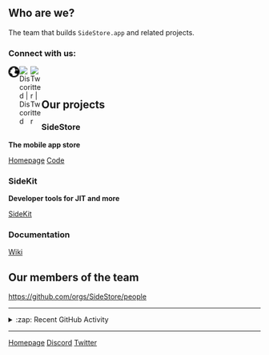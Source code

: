 <!-- 
Docs: How to use GitHub README and actions to auto-generate embedded content.
https://github.com/anuraghazra/github-readme-stats
https://www.youtube.com/watch?v=n6d4KHSKqGk
https://github.com/rahuldkjain/github-profile-readme-generator
 -->

## Who are we?

The team that builds `SideStore.app` and related projects.

### Connect with us:

<!--
[![Website](https://img.shields.io/website?label=sidestore.io&style=for-the-badge&url=https://sidestore.io)](https://sidestore.io)
[![Twitter Follow](https://img.shields.io/twitter/follow/sidestore_io?color=1DA1F2&logo=twitter&style=for-the-badge)](https://twitter.com/intent/follow?original_referer=https%3A%2F%2Fgithub.com%2Fsidestore&screen_name=sidestore)
[![GitHub Followers](https://img.shields.io/github/followers/sidestore?style=for-the-badge)]()
[![GitHub Sponsors](https://img.shields.io/github/sponsors/sidestore?style=for-the-badge
)]() 
-->

[<img align="left" alt="sidestore.io" width="22px" src="https://raw.githubusercontent.com/iconic/open-iconic/master/svg/globe.svg" />][website]
[<img align="left" alt="Discord | Discord" width="22px" src="https://cdn.jsdelivr.net/npm/simple-icons@v3/icons/discord.svg" />][discord]
[<img align="left" alt="Twitter | Twitter" width="22px" src="https://cdn.jsdelivr.net/npm/simple-icons@v3/icons/twitter.svg" />][twitter]

<br />
<br />

## Our projects

### SideStore

__The mobile app store__

[Homepage][website]
[Code][git.sidestore]

### SideKit

__Developer tools for JIT and more__

[SideKit][git.sidekit]

### Documentation

[Wiki][wiki]

## Our members of the team

https://github.com/orgs/SideStore/people

---

<details>
  <summary>:zap: Recent GitHub Activity</summary>

<!--START_SECTION:activity-->
1. 💪 Opened PR [#8](https://github.com/SideStore/minimuxer/pull/8) in [SideStore/minimuxer](https://github.com/SideStore/minimuxer)
2. 🗣 Commented on [#1](https://github.com/SideStore/iMobileDevice.swift/issues/1) in [SideStore/iMobileDevice.swift](https://github.com/SideStore/iMobileDevice.swift)
3. ❗️ Closed issue [#1](https://github.com/SideStore/iMobileDevice.swift/issues/1) in [SideStore/iMobileDevice.swift](https://github.com/SideStore/iMobileDevice.swift)
4. ❗️ Opened issue [#699](https://github.com/SideStore/SideStore/issues/699) in [SideStore/SideStore](https://github.com/SideStore/SideStore)
5. 🗣 Commented on [#692](https://github.com/SideStore/SideStore/issues/692) in [SideStore/SideStore](https://github.com/SideStore/SideStore)
6. 🗣 Commented on [#692](https://github.com/SideStore/SideStore/issues/692) in [SideStore/SideStore](https://github.com/SideStore/SideStore)
7. ❗️ Opened issue [#698](https://github.com/SideStore/SideStore/issues/698) in [SideStore/SideStore](https://github.com/SideStore/SideStore)
8. ❗️ Opened issue [#697](https://github.com/SideStore/SideStore/issues/697) in [SideStore/SideStore](https://github.com/SideStore/SideStore)
9. ❗️ Closed issue [#692](https://github.com/SideStore/SideStore/issues/692) in [SideStore/SideStore](https://github.com/SideStore/SideStore)
10. 🗣 Commented on [#695](https://github.com/SideStore/SideStore/issues/695) in [SideStore/SideStore](https://github.com/SideStore/SideStore)
11. ❗️ Closed issue [#695](https://github.com/SideStore/SideStore/issues/695) in [SideStore/SideStore](https://github.com/SideStore/SideStore)
12. 🗣 Commented on [#695](https://github.com/SideStore/SideStore/issues/695) in [SideStore/SideStore](https://github.com/SideStore/SideStore)
13. 🗣 Commented on [#696](https://github.com/SideStore/SideStore/issues/696) in [SideStore/SideStore](https://github.com/SideStore/SideStore)
14. 🗣 Commented on [#692](https://github.com/SideStore/SideStore/issues/692) in [SideStore/SideStore](https://github.com/SideStore/SideStore)
15. 🗣 Commented on [#692](https://github.com/SideStore/SideStore/issues/692) in [SideStore/SideStore](https://github.com/SideStore/SideStore)
16. 🗣 Commented on [#692](https://github.com/SideStore/SideStore/issues/692) in [SideStore/SideStore](https://github.com/SideStore/SideStore)
17. 🗣 Commented on [#692](https://github.com/SideStore/SideStore/issues/692) in [SideStore/SideStore](https://github.com/SideStore/SideStore)
18. 🗣 Commented on [#692](https://github.com/SideStore/SideStore/issues/692) in [SideStore/SideStore](https://github.com/SideStore/SideStore)
19. 🗣 Commented on [#695](https://github.com/SideStore/SideStore/issues/695) in [SideStore/SideStore](https://github.com/SideStore/SideStore)
20. 🗣 Commented on [#692](https://github.com/SideStore/SideStore/issues/692) in [SideStore/SideStore](https://github.com/SideStore/SideStore)
<!--END_SECTION:activity-->

</details>

---

[Homepage][patreon] [Discord][discord] [Twitter][twitter]

<!--
- [Patreon][patreon]
- [OpenCollective][opencollective]
- [YouTube][youtube]
-->

[website]: https://sidestore.io
[wiki]: https://wiki.sidestore.io
[twitter]: https://twitter.com/sidestore_io
[discord]: https://discord.gg/sidestore-949183273383395328
[youtube]: https://youtube.com/TODO
[patreon]: https://www.patreon.com/SideStore
[opencollective]: https://opencollective.com/TODO
[git.sidestore]: https://github.com/SideStore/SideStore/
[git.sidekit]: https://github.com/SideStore/SideKit

